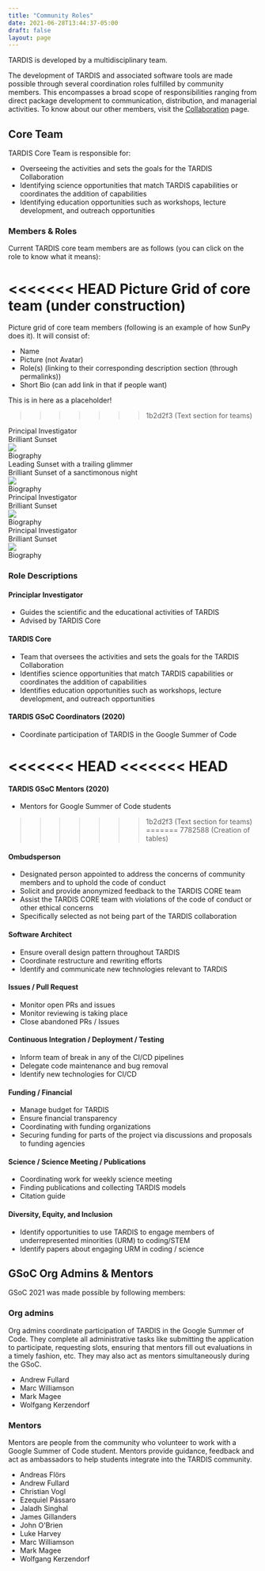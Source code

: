 ```yaml
---
title: "Community Roles"
date: 2021-06-28T13:44:37-05:00
draft: false
layout: page
---
```

TARDIS is developed by a multidisciplinary team. 

The development of TARDIS and associated software tools are made 
possible through several coordination roles fulfilled by community 
members. This encompasses a broad scope of responsibilities ranging 
from direct package development to communication, distribution, and 
managerial activities. To know about our other members, visit the 
<a href="../collaboration/">Collaboration</a> page.

## Core Team

TARDIS Core Team is responsible for:
 - Overseeing the activities and sets the goals for the TARDIS Collaboration
 - Identifying science opportunities that match TARDIS capabilities or coordinates the addition of capabilities
 - Identifying education opportunities such as workshops, lecture development, and outreach opportunities

### Members & Roles
Current TARDIS core team members are as follows (you can click on the role to know what it means):

<<<<<<< HEAD
Picture Grid of core team (under construction)
=======
Picture grid of core team members (following is an example of how SunPy does it). It will consist of:
 - Name
 - Picture (not Avatar)
 - Role(s) (linking to their corresponding description section (through permalinks))
 - Short Bio (can add link in that if people want)
 
 This is in here as a placeholder!
>>>>>>> 1b2d2f3 (Text section for teams)

<div class ="picture-grid">
    <div class ="individual-container">
        <div class ="role-box">Principal Investigator</div>
        <div class ="info-container">
            <div class ="person-name">Brilliant Sunset</div>
            <img class="rounded-picture" src="../pictures/random-image.jpg"> 
            <div class ="small-bio">Biography</div>
        </div>
    </div>
    <div class ="individual-container">
        <div class ="role-box">Leading Sunset with a trailing glimmer</div>
        <div class ="info-container">
            <div class ="person-name">Brilliant Sunset of a sanctimonous night</div>
            <img class="rounded-picture" src="../pictures/random-image.jpg"> 
            <div class ="small-bio">Biography</div>
        </div>
    </div>
    <div class ="individual-container">
        <div class ="role-box">Principal Investigator</div>
        <div class ="info-container">
            <div class ="person-name">Brilliant Sunset</div>
            <img class="rounded-picture" src="../pictures/random-image.jpg"> 
            <div class ="small-bio">Biography</div>
        </div>
    </div>
    <div class ="individual-container">
        <div class ="role-box">Principal Investigator</div>
        <div class ="info-container">
            <div class ="person-name">Brilliant Sunset</div>
            <img class="rounded-picture" src="../pictures/random-image.jpg"> 
            <div class ="small-bio">Biography</div>
        </div>
    </div>
</div>



### Role Descriptions
#### Principlar Investigator
 - Guides the scientific and the educational activities of TARDIS
 - Advised by TARDIS Core

#### TARDIS Core
 - Team that oversees the activities and sets the goals for the TARDIS Collaboration
 - Identifies science opportunities that match TARDIS capabilities or coordinates the addition of capabilities
 - Identifies education opportunities such as workshops, lecture development, and outreach opportunities

#### TARDIS GSoC Coordinators (2020)
 - Coordinate participation of TARDIS in the Google Summer of Code

<<<<<<< HEAD
<<<<<<< HEAD
=======
#### TARDIS GSoC Mentors (2020)
 - Mentors for Google Summer of Code students

>>>>>>> 1b2d2f3 (Text section for teams)
=======
>>>>>>> 7782588 (Creation of tables)
#### Ombudsperson
 - Designated person appointed to address the concerns of community members and to uphold the code of conduct
 - Solicit and provide anonymized feedback to the TARDIS CORE team
 - Assist the TARDIS CORE team with violations of the code of conduct or other ethical concerns
 - Specifically selected as not being part of the TARDIS collaboration

#### Software Architect
 - Ensure overall design pattern throughout TARDIS
 - Coordinate restructure and rewriting efforts
 - Identify and communicate new technologies relevant to TARDIS

#### Issues / Pull Request
 - Monitor open PRs and issues
 - Monitor reviewing is taking place
 - Close abandoned PRs / Issues

#### Continuous Integration / Deployment / Testing
 - Inform team of break in any of the CI/CD pipelines
 - Delegate code maintenance and bug removal
 - Identify new technologies for CI/CD

#### Funding / Financial
 - Manage budget for TARDIS
 - Ensure financial transparency
 - Coordinating with funding organizations
 - Securing funding for parts of the project via discussions and proposals to funding agencies

#### Science / Science Meeting / Publications
 - Coordinating work for weekly science meeting
 - Finding publications and collecting TARDIS models
 - Citation guide

#### Diversity, Equity, and Inclusion
 - Identify opportunities to use TARDIS to engage members of underrepresented minorities (URM) to coding/STEM
 - Identify papers about engaging URM in coding / science




## GSoC Org Admins & Mentors

GSoC 2021 was made possible by following members:

### Org admins
Org admins coordinate participation of TARDIS in the Google Summer of Code. 
They complete all administrative tasks like submitting the application to 
participate, requesting slots, ensuring that mentors fill out evaluations 
in a timely fashion, etc. They may also act as mentors simultaneously 
during the GSoC.
 - Andrew Fullard
 - Marc Williamson
 - Mark Magee
 - Wolfgang Kerzendorf


### Mentors
Mentors are people from the community who volunteer to work with a Google 
Summer of Code student. Mentors provide guidance, feedback and act as 
ambassadors to help students integrate into the TARDIS community. 
 - Andreas Flörs
 - Andrew Fullard
 - Christian Vogl
 - Ezequiel Pássaro
 - Jaladh Singhal
 - James Gillanders
 - John O'Brien
 - Luke Harvey
 - Marc Williamson
 - Mark Magee
 - Wolfgang Kerzendorf